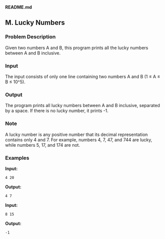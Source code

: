 **README.md**

## M. Lucky Numbers

### Problem Description
Given two numbers A and B, this program prints all the lucky numbers between A and B inclusive.

### Input
The input consists of only one line containing two numbers A and B (1 ≤ A ≤ B ≤ 10^5).

### Output
The program prints all lucky numbers between A and B inclusive, separated by a space. If there is no lucky number, it prints -1.

### Note
A lucky number is any positive number that its decimal representation contains only 4 and 7. For example, numbers 4, 7, 47, and 744 are lucky, while numbers 5, 17, and 174 are not.

### Examples
**Input:**
```
4 20
```
**Output:**
```
4 7
```
**Input:**
```
8 15
```
**Output:**
```
-1
```